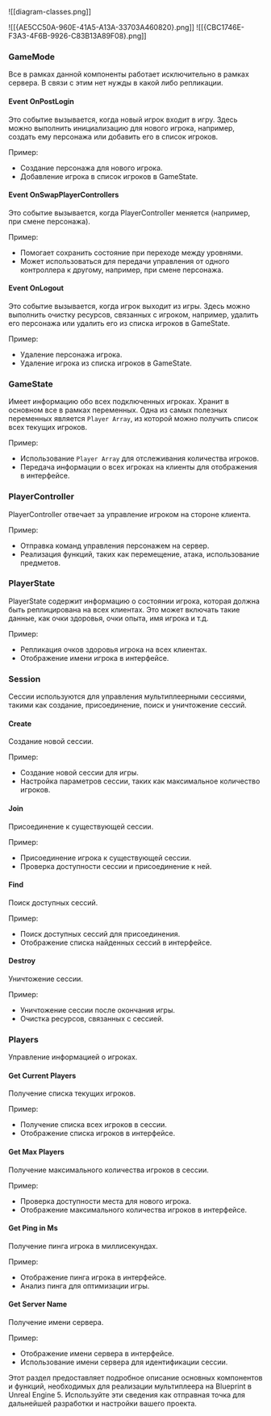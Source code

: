 ![[diagram-classes.png]]

![[{AE5CC50A-960E-41A5-A13A-33703A460820}.png]]
![[{CBC1746E-F3A3-4F6B-9926-C83B13A89F08}.png]]
### GameMode

Все в рамках данной компоненты работает исключительно в рамках сервера. В связи с этим нет нужды в какой либо репликации.

#### Event OnPostLogin

Это событие вызывается, когда новый игрок входит в игру. Здесь можно выполнить инициализацию для нового игрока, например, создать ему персонажа или добавить его в список игроков.

Пример:
- Создание персонажа для нового игрока.
- Добавление игрока в список игроков в GameState.

#### Event OnSwapPlayerControllers

Это событие вызывается, когда PlayerController меняется (например, при смене персонажа).

Пример:
- Помогает сохранить состояние при переходе между уровнями.
- Может использоваться для передачи управления от одного контроллера к другому, например, при смене персонажа.

#### Event OnLogout

Это событие вызывается, когда игрок выходит из игры. Здесь можно выполнить очистку ресурсов, связанных с игроком, например, удалить его персонажа или удалить его из списка игроков в GameState.

Пример:
- Удаление персонажа игрока.
- Удаление игрока из списка игроков в GameState.

### GameState

Имеет информацию обо всех подключенных игроках. Хранит в основном все в рамках переменных. Одна из самых полезных переменных является `Player Array`, из которой можно получить список всех текущих игроков.

Пример:
- Использование `Player Array` для отслеживания количества игроков.
- Передача информации о всех игроках на клиенты для отображения в интерфейсе.

### PlayerController

PlayerController отвечает за управление игроком на стороне клиента.

Пример:
- Отправка команд управления персонажем на сервер.
- Реализация функций, таких как перемещение, атака, использование предметов.

### PlayerState

PlayerState содержит информацию о состоянии игрока, которая должна быть реплицирована на всех клиентах. Это может включать такие данные, как очки здоровья, очки опыта, имя игрока и т.д.

Пример:
- Репликация очков здоровья игрока на всех клиентах.
- Отображение имени игрока в интерфейсе.

### Session

Сессии используются для управления мультиплеерными сессиями, такими как создание, присоединение, поиск и уничтожение сессий.

#### Create

Создание новой сессии.

Пример:
- Создание новой сессии для игры.
- Настройка параметров сессии, таких как максимальное количество игроков.

#### Join

Присоединение к существующей сессии.

Пример:
- Присоединение игрока к существующей сессии.
- Проверка доступности сессии и присоединение к ней.

#### Find

Поиск доступных сессий.

Пример:
- Поиск доступных сессий для присоединения.
- Отображение списка найденных сессий в интерфейсе.

#### Destroy

Уничтожение сессии.

Пример:
- Уничтожение сессии после окончания игры.
- Очистка ресурсов, связанных с сессией.

### Players

Управление информацией о игроках.

#### Get Current Players

Получение списка текущих игроков.

Пример:
- Получение списка всех игроков в сессии.
- Отображение списка игроков в интерфейсе.

#### Get Max Players

Получение максимального количества игроков в сессии.

Пример:
- Проверка доступности места для нового игрока.
- Отображение максимального количества игроков в интерфейсе.

#### Get Ping in Ms

Получение пинга игрока в миллисекундах.

Пример:
- Отображение пинга игрока в интерфейсе.
- Анализ пинга для оптимизации игры.

#### Get Server Name

Получение имени сервера.

Пример:
- Отображение имени сервера в интерфейсе.
- Использование имени сервера для идентификации сессии.

Этот раздел предоставляет подробное описание основных компонентов и функций, необходимых для реализации мультиплеера на Blueprint в Unreal Engine 5. Используйте эти сведения как отправная точка для дальнейшей разработки и настройки вашего проекта.